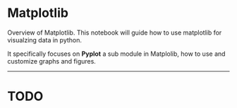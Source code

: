 # Matplotlib
Overview of Matplotlib. This notebook will guide how to use matplotlib for visualzing data in python.

It specifically focuses on **Pyplot** a sub module in Matplolib, how to use and customize graphs and figures.

---

# TODO
